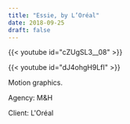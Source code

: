 ```yaml
---
title: "Essie, by L’Oréal"
date: 2018-09-25
draft: false
---
```


{{< youtube id="cZUgSL3__08" >}}

{{< youtube id="dJ4ohgH9LfI" >}}

Motion graphics.

Agency: M&H

Client: L'Oréal
